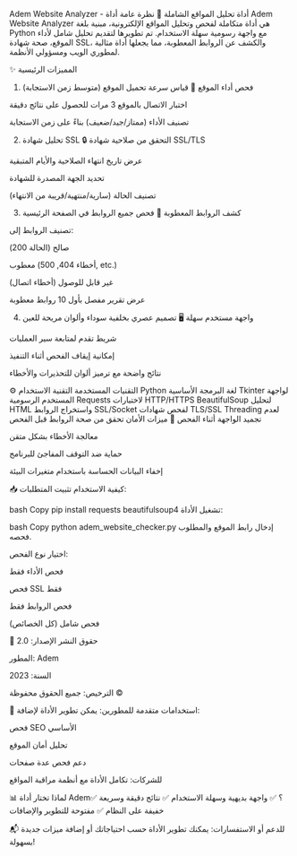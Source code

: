 Adem Website Analyzer - أداة تحليل المواقع الشاملة
🎯 نظرة عامة
أداة Adem Website Analyzer هي أداة متكاملة لفحص وتحليل المواقع الإلكترونية، مبنية بلغة Python مع واجهة رسومية سهلة الاستخدام. تم تطويرها لتقديم تحليل شامل لأداء الموقع، صحة شهادة SSL، والكشف عن الروابط المعطوبة، مما يجعلها أداة مثالية لمطوري الويب ومسؤولي الأنظمة.

✨ المميزات الرئيسية
1. فحص أداء الموقع 🚀
قياس سرعة تحميل الموقع (متوسط زمن الاستجابة)

اختبار الاتصال بالموقع 3 مرات للحصول على نتائج دقيقة

تصنيف الأداء (ممتاز/جيد/ضعيف) بناءً على زمن الاستجابة

2. تحليل شهادة SSL 🔒
التحقق من صلاحية شهادة SSL/TLS

عرض تاريخ انتهاء الصلاحية والأيام المتبقية

تحديد الجهة المصدرة للشهادة

تصنيف الحالة (سارية/منتهية/قريبة من الانتهاء)

3. كشف الروابط المعطوبة 🔗
فحص جميع الروابط في الصفحة الرئيسية

تصنيف الروابط إلى:

صالح (الحالة 200)

معطوب (أخطاء 404, 500, etc.)

غير قابل للوصول (أخطاء اتصال)

عرض تقرير مفصل بأول 10 روابط معطوبة

4. واجهة مستخدم سهلة 🖥️
تصميم عصري بخلفية سوداء وألوان مريحة للعين

شريط تقدم لمتابعة سير العمليات

إمكانية إيقاف الفحص أثناء التنفيذ

نتائج واضحة مع ترميز ألوان للتحذيرات والأخطاء

⚙️ التقنيات المستخدمة
التقنية	الاستخدام
Python	لغة البرمجة الأساسية
Tkinter	لواجهة المستخدم الرسومية
Requests	لاختبارات HTTP/HTTPS
BeautifulSoup	لتحليل HTML واستخراج الروابط
SSL/Socket	لفحص شهادات TLS/SSL
Threading	لعدم تجميد الواجهة أثناء الفحص
🔐 ميزات الأمان
تحقق من صحة الروابط قبل الفحص

معالجة الأخطاء بشكل متقن

حماية ضد التوقف المفاجئ للبرنامج

إخفاء البيانات الحساسة باستخدام متغيرات البيئة

📥 كيفية الاستخدام
تثبيت المتطلبات:

bash
Copy
pip install requests beautifulsoup4
تشغيل الأداة:

bash
Copy
python adem_website_checker.py
إدخال رابط الموقع والمطلوب فحصه.

اختيار نوع الفحص:

فحص الأداء فقط

فحص SSL فقط

فحص الروابط فقط

فحص شامل (كل الخصائص)

📜 حقوق النشر
الإصدار: 2.0

المطور: Adem

السنة: 2023

الترخيص: جميع الحقوق محفوظة ©

📌 استخدامات متقدمة
للمطورين: يمكن تطوير الأداة لإضافة:

فحص SEO الأساسي

تحليل أمان الموقع

دعم فحص عدة صفحات

للشركات: تكامل الأداة مع أنظمة مراقبة المواقع

📊 لماذا تختار أداة Adem؟
✅ واجهة بديهية وسهلة الاستخدام
✅ نتائج دقيقة وسريعة
✅ خفيفة على النظام
✅ مفتوحة للتطوير والإضافات

📬 للدعم أو الاستفسارات:
يمكنك تطوير الأداة حسب احتياجاتك أو إضافة ميزات جديدة بسهولة!
